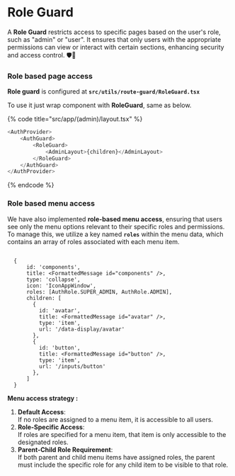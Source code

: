 # Role Guard

A **Role Guard** restricts access to specific pages based on the user's role, such as "admin" or "user". It ensures that only users with the appropriate permissions can view or interact with certain sections, enhancing security and access control. 🛡️👤

### Role based page access

**Role guard** is configured at **`src/utils/route-guard/RoleGuard.tsx`**

To use it just wrap component with **RoleGuard**, same as below.

{% code title="src/app/(admin)/layout.tsx" %}
```typescript
<AuthProvider>
    <AuthGuard>
        <RoleGuard>
            <AdminLayout>{children}</AdminLayout>
        </RoleGuard>
    </AuthGuard>
</AuthProvider>
```
{% endcode %}

### Role based menu access

We have also implemented **role-based menu access**, ensuring that users see only the menu options relevant to their specific roles and permissions. To manage this, we utilize a key named **`roles`** within the menu data, which contains an array of roles associated with each menu item.&#x20;

```

  {
      id: 'components',
      title: <FormattedMessage id="components" />,
      type: 'collapse',
      icon: 'IconAppWindow',
      roles: [AuthRole.SUPER_ADMIN, AuthRole.ADMIN],
      children: [
        {
          id: 'avatar',
          title: <FormattedMessage id="avatar" />,
          type: 'item',
          url: '/data-display/avatar'
        },
        {
          id: 'button',
          title: <FormattedMessage id="button" />,
          type: 'item',
          url: '/inputs/button'
        },
      ]
  }
```

**Menu access strategy :**

1. **Default Access**:\
   If no roles are assigned to a menu item, it is accessible to all users.
2. **Role-Specific Access**:\
   If roles are specified for a menu item, that item is only accessible to the designated roles.
3. **Parent-Child Role Requirement**:\
   If both parent and child menu items have assigned roles, the parent must include the specific role for any child item to be visible to that role.
